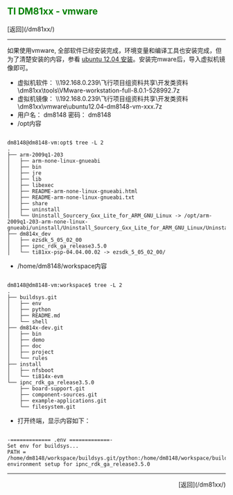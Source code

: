 ## <font color="green">TI DM81xx - vmware</font> ##

<p align="left">
[返回](/dm81xx/)
<p>
<hr />

如果使用vmware, 全部软件已经安装完成，环境变量和编译工具也安装完成，但为了清楚安装的内容，参看
[ubuntu 12.04 安装](/dm81xx/build/ubuntu)。安装完mware后，导入虚拟机镜像即可。

*	虚拟机软件： \\\\192.168.0.239\\飞行项目组资料共享\\开发类资料\\dm81xx\\tools\\VMware-workstation-full-8.0.1-528992.7z
*	虚拟机镜像： \\\\192.168.0.239\\飞行项目组资料共享\\开发类资料\\dm81xx\\vmware\\ubuntu12.04-dm8148-vm-xxx.7z
*	用户名： dm8148 密码： dm8148
*	/opt内容
<pre><code>
dm8148@dm8148-vm:opt$ tree -L 2
.
├── arm-2009q1-203
│   ├── arm-none-linux-gnueabi
│   ├── bin
│   ├── jre
│   ├── lib
│   ├── libexec
│   ├── README-arm-none-linux-gnueabi.html
│   ├── README-arm-none-linux-gnueabi.txt
│   ├── share
│   ├── uninstall
│   └── Uninstall_Sourcery_Gxx_Lite_for_ARM_GNU_Linux -> /opt/arm-2009q1-203-arm-none-linux-gnueabi/uninstall/Uninstall_Sourcery_Gxx_Lite_for_ARM_GNU_Linux/Uninstall_Sourcery_Gxx_Lite_for_ARM_GNU_Linux
├── dm814x_dev
│   ├── ezsdk_5_05_02_00
│   ├── ipnc_rdk_ga_release3.5.0
│   └── ti81xx-psp-04.04.00.02 -> ezsdk_5_05_02_00/
</code></pre>

*	/home/dm8148/workspace内容
<pre><code>
dm8148@dm8148-vm:workspace$ tree -L 2
.
├── buildsys.git
│   ├── env
│   ├── python
│   ├── README.md
│   └── shell
├── dm814x-dev.git
│   ├── bin
│   ├── demo
│   ├── doc
│   ├── project
│   └── rules
├── install
│   ├── nfsboot
│   └── ti814x-evm
└── ipnc_rdk_ga_release3.5.0
    ├── board-support.git
    ├── component-sources.git
    ├── example-applications.git
    └── filesystem.git
</code></pre>

*	打开终端，显示内容如下：
<pre><code>
-============= .env =============-
Set env for buildsys...
PATH =
/home/dm8148/workspace/buildsys.git/python:/home/dm8148/workspace/buildsys.git/shell:/usr/lib/lightdm/lightdm:/usr/local/sbin:/usr/local/bin:/usr/sbin:/usr/bin:/sbin:/bin:/usr/games
environment setup for ipnc_rdk_ga_release3.5.0
</code></pre>

<hr />
<p align="right">
[返回](/dm81xx/)
<p>

